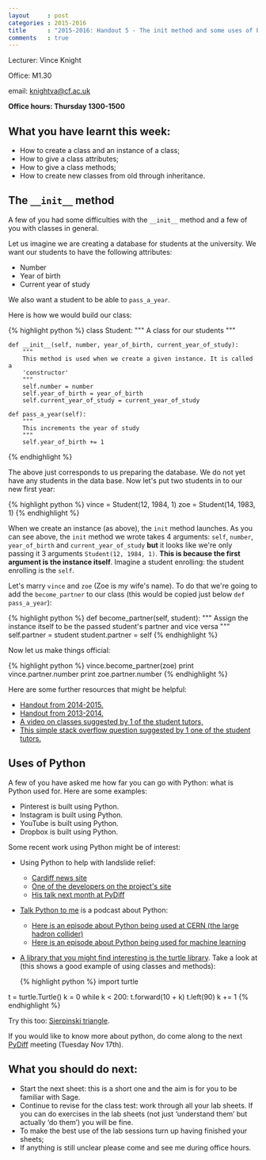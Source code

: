 ```yaml
---
layout     : post
categories : 2015-2016
title      : "2015-2016: Handout 5 - The init method and some uses of Python"
comments   : true
---
```


Lecturer: Vince Knight

Office: M1.30

email: knightva@cf.ac.uk

**Office hours: Thursday 1300-1500**

## What you have learnt this week:

- How to create a class and an instance of a class;
- How to give a class attributes;
- How to give a class methods;
- How to create new classes from old through inheritance.

## The `__init__` method

A few of you had some difficulties with the `__init__` method and a few of you
with classes in general.

Let us imagine we are creating a database for students at the university. We
want our students to have the following attributes:

- Number
- Year of birth
- Current year of study

We also want a student to be able to `pass_a_year`.

Here is how we would build our class:

{% highlight python %}
class Student:
    """
    A class for our students
    """

    def __init__(self, number, year_of_birth, current_year_of_study):
        """
        This method is used when we create a given instance. It is called a
        'constructor'
        """
        self.number = number
        self.year_of_birth = year_of_birth
        self.current_year_of_study = current_year_of_study

    def pass_a_year(self):
        """
        This increments the year of study
        """
        self.year_of_birth += 1
{% endhighlight %}

The above just corresponds to us preparing the database. We do not yet have any
students in the data base. Now let's put two students in to our new first year:

{% highlight python %}
vince = Student(12, 1984, 1)
zoe = Student(14, 1983, 1)
{% endhighlight %}

When we create an instance (as above), the `init` method launches. As you can
see above, the `init` method we wrote takes 4 arguments: `self`, `number`,
`year_of_birth` and `current_year_of_study` **but** it looks like we're only
passing it 3 arguments `Student(12, 1984, 1)`. **This is because the first
argument is the instance itself**. Imagine a student enrolling: the student
enrolling is the `self`.

Let's marry `vince` and `zoe` (Zoe is my wife's name). To do that we're going to
add the `become_partner` to our class (this would be copied just below `def
pass_a_year`):

{% highlight python %}
        def become_partner(self, student):
            """
            Assign the instance itself to be the passed student's partner and
            vice versa
            """
            self.partner = student
            student.partner = self
{% endhighlight %}

Now let us make things official:

{% highlight python %}
vince.become_partner(zoe)
print vince.partner.number
print zoe.partner.number
{% endhighlight %}

Here are some further resources that might be helpful:

- [Handout from 2014-2015.](http://vknight.org/Computing_for_mathematics/Handouts/2014-2015/handout05/)
- [Handout from
  2013-2014.](http://vknight.org/Computing_for_mathematics/Handouts/2013-2014/handout05/)
- [A video on classes suggested by 1 of the student
  tutors,](https://www.youtube.com/watch?v=trOZBgZ8F_c)
- [This simple stack overflow question suggested by 1 one of the student
  tutors.](http://stackoverflow.com/questions/11673906/new-to-python-anyone-know-what-init-self-does-simple-expl-please)

## Uses of Python

A few of you have asked me how far you can go with Python: what is Python used
for. Here are some examples:

- Pinterest is built using Python.
- Instagram is built using Python.
- YouTube is built using Python.
- Dropbox is built using Python.

Some recent work using Python might be of interest:

- Using Python to help with landslide relief:
    - [Cardiff news
      site](http://www.cardiff.ac.uk/news/view/97475-supporting-nepals-post-disaster-efforts)
    - [One of the developers on the project's site](http://girishkumar.co/)
    - [His talk next month at PyDiff](http://www.pydiff.wales/events/2015-11-10.html)

- [Talk Python to me](http://talkpython.fm/) is a podcast about Python:
    - [Here is an episode about Python being used at CERN (the large hadron
      collider)](http://talkpython.fm/episodes/show/29/python-at-the-large-hadron-collider-and-cern)
    - [Here is an episode about Python being used for machine
      learning](http://talkpython.fm/episodes/show/31/machine-learning-with-python-and-scikit-learn)

- [A library that you might find interesting is the turtle
  library](https://opentechschool.github.io/python-beginners/en/simple_drawing.html).
  Take a look at (this shows a good example of using classes and methods):

  {% highlight python %}
import turtle

t = turtle.Turtle()
k = 0
while k < 200:
    t.forward(10 + k)
    t.left(90)
    k += 1
  {% endhighlight %}

Try this too: [Sierpinski
triangle](http://interactivepython.org/runestone/static/pythonds/Recursion/pythondsSierpinskiTriangle.html).

If you would like to know more about python, do come along to the next
[PyDiff](http://www.pydiff.wales/) meeting (Tuesday Nov 17th).

## What you should do next:

- Start the next sheet: this is a short one and the aim is for you to be familiar with Sage.
- Continue to revise for the class test: work through all your lab sheets. If you can do exercises in the lab sheets (not just ‘understand them’ but actually ‘do them’) you will be fine.
- To make the best use of the lab sessions turn up having finished your sheets;
- If anything is still unclear please come and see me during office hours.
